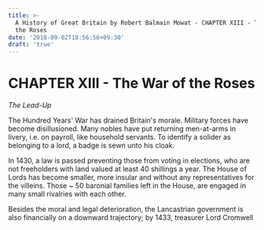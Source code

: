 ```yaml
---
title: >-
  A History of Great Britain by Robert Balmain Mowat - CHAPTER XIII - The War of
  the Roses
date: '2018-09-02T18:56:56+09:30'
draft: 'true'
---
```

# CHAPTER XIII - The War of the Roses

_The Lead-Up_

The Hundred Years' War has drained Britain's morale. Military forces have become disillusioned. Many nobles have put returning men-at-arms in livery, i.e. on payroll, like household servants. To identify a solider as belonging to a lord, a badge is sewn unto his cloak. 

In 1430, a law is passed preventing those from voting in elections, who are not freeholders with land valued at least 40 shillings a year. The House of Lords has become smaller, more insular and without any representatives for the villeins. Those ~ 50 baronial families left in the House, are engaged in many small rivalries with each other.

Besides the moral and legal deterioration, the Lancastrian government is also financially on a downward trajectory; by 1433, treasurer Lord Cromwell
